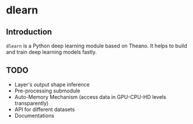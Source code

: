 dlearn
======

Introduction
------------

`dlearn` is a Python deep learning module based on Theano. It helps to build and train deep learning models fastly.

TODO
----

+ Layer's output shape inference
+ Pre-processing submodule
+ Auto-Memory Mechanism (access data in GPU-CPU-HD levels transparently)
+ API for different datasets
+ Documentations